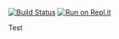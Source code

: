 [![Build Status](https://travis-ci.org/lebarsfa/Test.svg?branch=master)](https://travis-ci.org/lebarsfa/Test)
[![Run on Repl.it](https://repl.it/badge/github/lebarsfa/Test)](https://repl.it/github/lebarsfa/Test)


Test

